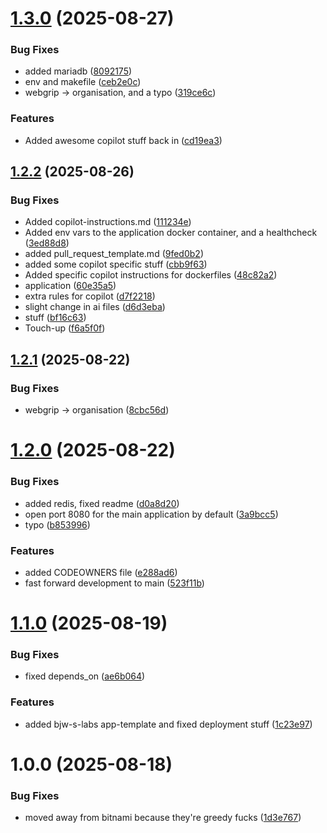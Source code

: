 # [1.3.0](https://github.com/webgrip/application-template/compare/1.2.2...1.3.0) (2025-08-27)


### Bug Fixes

* added mariadb ([8092175](https://github.com/webgrip/application-template/commit/809217514e8bda52665edd8ecf173e1fc943afe9))
* env and makefile ([ceb2e0c](https://github.com/webgrip/application-template/commit/ceb2e0cf95d75a74b95d60a8cf72efabcffa5d4d))
* webgrip -> organisation, and a typo ([319ce6c](https://github.com/webgrip/application-template/commit/319ce6ce86bf30a4f855d9b08425e67121716621))


### Features

* Added awesome copilot stuff back in ([cd19ea3](https://github.com/webgrip/application-template/commit/cd19ea36cf36c89c41b7482819200978ef116950))

## [1.2.2](https://github.com/webgrip/application-template/compare/1.2.1...1.2.2) (2025-08-26)


### Bug Fixes

* Added copilot-instructions.md ([111234e](https://github.com/webgrip/application-template/commit/111234e8d293c43549473940691647ae843a731c))
* Added env vars to the application docker container, and a healthcheck ([3ed88d8](https://github.com/webgrip/application-template/commit/3ed88d83c8d3d11d7b3d3bfe517aac2d1718f02a))
* added pull_request_template.md ([9fed0b2](https://github.com/webgrip/application-template/commit/9fed0b20c3b59803ac1533f5ede41b777e4a3239))
* added some copilot specific stuff ([cbb9f63](https://github.com/webgrip/application-template/commit/cbb9f63b09980d1a1246c57da277a80c106626f1))
* Added specific copilot instructions for dockerfiles ([48c82a2](https://github.com/webgrip/application-template/commit/48c82a2420361a680f572af1d23f8efe0210bb8e))
* application ([60e35a5](https://github.com/webgrip/application-template/commit/60e35a5334c2421c91c68642122574886f2a3897))
* extra rules for copilot ([d7f2218](https://github.com/webgrip/application-template/commit/d7f221825ae66118cff8cef96a56aed519152bc3))
* slight change in ai files ([d6d3eba](https://github.com/webgrip/application-template/commit/d6d3eba2bffebdb0472269f28724274095a1c8e7))
* stuff ([bf16c63](https://github.com/webgrip/application-template/commit/bf16c63f43798853feb35c3d2d380da346cc8357))
* Touch-up ([f6a5f0f](https://github.com/webgrip/application-template/commit/f6a5f0fb6a1316e3df999fd3c786737b02d4acac))

## [1.2.1](https://github.com/webgrip/application-template/compare/1.2.0...1.2.1) (2025-08-22)


### Bug Fixes

* webgrip -> organisation ([8cbc56d](https://github.com/webgrip/application-template/commit/8cbc56d3d231e136efc4beceb2a4b259b21d4e01))

# [1.2.0](https://github.com/webgrip/application-template/compare/1.1.0...1.2.0) (2025-08-22)


### Bug Fixes

* added redis, fixed readme ([d0a8d20](https://github.com/webgrip/application-template/commit/d0a8d204f279e72075c77080488859819d1d7fb2))
* open port 8080 for the main application by default ([3a9bcc5](https://github.com/webgrip/application-template/commit/3a9bcc5727df22aec28c6c2c1f1c8a565011ec14))
* typo ([b853996](https://github.com/webgrip/application-template/commit/b85399688afbbaf141009f16625cdf2513252a10))


### Features

* added CODEOWNERS file ([e288ad6](https://github.com/webgrip/application-template/commit/e288ad6b7fd93fb80bcbea7217d9321d8fa3f74a))
* fast forward development to main ([523f11b](https://github.com/webgrip/application-template/commit/523f11b1f7c3d85de16793c69ac56e7b1cd7f113))

# [1.1.0](https://github.com/webgrip/application-template/compare/1.0.0...1.1.0) (2025-08-19)


### Bug Fixes

* fixed depends_on ([ae6b064](https://github.com/webgrip/application-template/commit/ae6b064df86f1d5b415cf9207fe032a1b1c54257))


### Features

* added bjw-s-labs app-template and fixed deployment stuff ([1c23e97](https://github.com/webgrip/application-template/commit/1c23e97074d681e6c932fcce31d4b404a0faee7e))

# 1.0.0 (2025-08-18)


### Bug Fixes

* moved away from bitnami because they're greedy fucks ([1d3e767](https://github.com/webgrip/application-template/commit/1d3e767b13c0ddd15925239313fa8cff98363aab))
